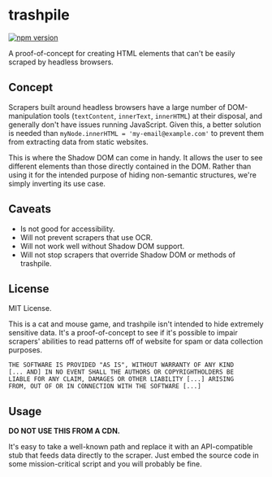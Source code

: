 # trashpile
[![npm version](https://badge.fury.io/js/trashpile.svg)](https://badge.fury.io/js/trashpile)

A proof-of-concept for creating HTML elements that can't be easily scraped by headless browsers.

## Concept
Scrapers built around headless browsers have a large number of DOM-manipulation tools (`textContent`,
`innerText`, `innerHTML`) at their disposal, and generally don't have issues running JavaScript.
Given this, a better solution is needed than `myNode.innerHTML = 'my-email@example.com'` to prevent them from extracting
data from static websites.

This is where the Shadow DOM can come in handy. It allows the user to see different elements than those directly
contained in the DOM. Rather than using it for the intended purpose of hiding non-semantic structures, we're simply
inverting its use case.
  
## Caveats
- Is not good for accessibility.
- Will not prevent scrapers that use OCR.
- Will not work well without Shadow DOM support.
- Will not stop scrapers that override Shadow DOM or methods of trashpile.

## License
MIT License.

This is a cat and mouse game, and trashpile isn't intended to hide extremely sensitive data. It's a proof-of-concept to
see if it's possible to impair scrapers' abilities to read patterns off of website for spam or data collection purposes.

```
THE SOFTWARE IS PROVIDED "AS IS", WITHOUT WARRANTY OF ANY KIND
[... AND] IN NO EVENT SHALL THE AUTHORS OR COPYRIGHTHOLDERS BE
LIABLE FOR ANY CLAIM, DAMAGES OR OTHER LIABILITY [...] ARISING
FROM, OUT OF OR IN CONNECTION WITH THE SOFTWARE [...]
```

## Usage
**DO NOT USE THIS FROM A CDN.**

It's easy to take a well-known path and replace it with an API-compatible stub that feeds data directly to the scraper.
Just embed the source code in some mission-critical script and you will probably be fine.
